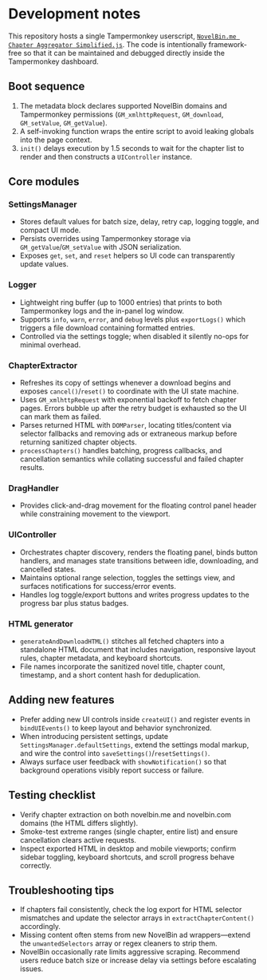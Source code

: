 # Development notes

This repository hosts a single Tampermonkey userscript, [`NovelBin.me Chapter Aggregator Simplified.js`](../NovelBin.me%20Chapter%20Aggregator%20Simplified.js). The code is intentionally framework-free so that it can be maintained and debugged directly inside the Tampermonkey dashboard.

## Boot sequence
1. The metadata block declares supported NovelBin domains and Tampermonkey permissions (`GM_xmlhttpRequest`, `GM_download`, `GM_setValue`, `GM_getValue`).
2. A self-invoking function wraps the entire script to avoid leaking globals into the page context.
3. `init()` delays execution by 1.5 seconds to wait for the chapter list to render and then constructs a `UIController` instance.

## Core modules

### SettingsManager
- Stores default values for batch size, delay, retry cap, logging toggle, and compact UI mode.
- Persists overrides using Tampermonkey storage via `GM_getValue`/`GM_setValue` with JSON serialization.
- Exposes `get`, `set`, and `reset` helpers so UI code can transparently update values.

### Logger
- Lightweight ring buffer (up to 1000 entries) that prints to both Tampermonkey logs and the in-panel log window.
- Supports `info`, `warn`, `error`, and `debug` levels plus `exportLogs()` which triggers a file download containing formatted entries.
- Controlled via the settings toggle; when disabled it silently no-ops for minimal overhead.

### ChapterExtractor
- Refreshes its copy of settings whenever a download begins and exposes `cancel()`/`reset()` to coordinate with the UI state machine.
- Uses `GM_xmlhttpRequest` with exponential backoff to fetch chapter pages. Errors bubble up after the retry budget is exhausted so the UI can mark them as failed.
- Parses returned HTML with `DOMParser`, locating titles/content via selector fallbacks and removing ads or extraneous markup before returning sanitized chapter objects.
- `processChapters()` handles batching, progress callbacks, and cancellation semantics while collating successful and failed chapter results.

### DragHandler
- Provides click-and-drag movement for the floating control panel header while constraining movement to the viewport.

### UIController
- Orchestrates chapter discovery, renders the floating panel, binds button handlers, and manages state transitions between idle, downloading, and cancelled states.
- Maintains optional range selection, toggles the settings view, and surfaces notifications for success/error events.
- Handles log toggle/export buttons and writes progress updates to the progress bar plus status badges.

### HTML generator
- `generateAndDownloadHTML()` stitches all fetched chapters into a standalone HTML document that includes navigation, responsive layout rules, chapter metadata, and keyboard shortcuts.
- File names incorporate the sanitized novel title, chapter count, timestamp, and a short content hash for deduplication.

## Adding new features
- Prefer adding new UI controls inside `createUI()` and register events in `bindUIEvents()` to keep layout and behavior synchronized.
- When introducing persistent settings, update `SettingsManager.defaultSettings`, extend the settings modal markup, and wire the control into `saveSettings()`/`resetSettings()`.
- Always surface user feedback with `showNotification()` so that background operations visibly report success or failure.

## Testing checklist
- Verify chapter extraction on both novelbin.me and novelbin.com domains (the HTML differs slightly).
- Smoke-test extreme ranges (single chapter, entire list) and ensure cancellation clears active requests.
- Inspect exported HTML in desktop and mobile viewports; confirm sidebar toggling, keyboard shortcuts, and scroll progress behave correctly.

## Troubleshooting tips
- If chapters fail consistently, check the log export for HTML selector mismatches and update the selector arrays in `extractChapterContent()` accordingly.
- Missing content often stems from new NovelBin ad wrappers—extend the `unwantedSelectors` array or regex cleaners to strip them.
- NovelBin occasionally rate limits aggressive scraping. Recommend users reduce batch size or increase delay via settings before escalating issues.
